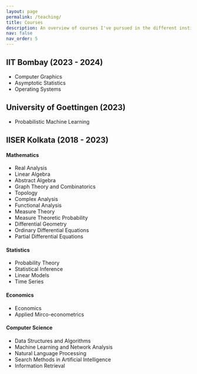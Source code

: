 ```yaml
---
layout: page
permalink: /teaching/
title: Courses
description: An overview of courses I've pursued in the different institutions I have been to.
nav: false
nav_order: 5
---
```


## IIT Bombay (2023 - 2024)
- Computer Graphics
- Asymptotic Statistics
- Operating Systems

## University of Goettingen (2023)
- Probabilistic Machine Learning

## IISER Kolkata (2018 - 2023)

#### Mathematics
- Real Analysis
- Linear Algebra
- Abstract Algebra
- Graph Theory and Combinatorics
- Topology
- Complex Analysis
- Functional Analysis
- Measure Theory
- Measure Theoretic Probability
- Differential Geometry
- Ordinary Differential Equations
- Partial Differential Equations

#### Statistics
- Probability Theory
- Statistical Inference
- Linear Models
- Time Series

#### Economics
- Economics
- Applied Mirco-econometrics

#### Computer Science
- Data Structures and Algorithms
- Machine Learning and Network Analysis
- Natural Language Processing
- Search Methods in Artificial Intelligence
- Information Retrieval